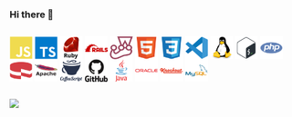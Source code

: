 ### Hi there 👋

<!-- <div align="center">
  <a href="https://github.com/malaguitte">
  <img height="180em" src="https://github-readme-stats-malaguitte.vercel.app/api?username=malaguitte&show_icons=true&theme=dracula&include_all_commits=true&count_private=true"/>
  <img height="180em" src="https://github-readme-stats-malaguitte.vercel.app/api/top-langs/?username=malaguitte&layout=compact&langs_count=7&theme=dracula"/>
</div> -->
  
##
  
<div style="display: inline_block">
  
  <img align="center" alt="anderson_js" height="40" width="40" src="https://raw.githubusercontent.com/devicons/devicon/master/icons/javascript/javascript-plain.svg">
  <img align="center" alt="anderson_ts" height="40" width="40" src="https://raw.githubusercontent.com/devicons/devicon/master/icons/typescript/typescript-plain.svg">
  <img align="center" alt="anderson_ruby" height="40" width="40" src="https://raw.githubusercontent.com/devicons/devicon/master/icons/ruby/ruby-original-wordmark.svg">
  <img align="center" alt="anderson_rails" height="40" width="40" src="https://raw.githubusercontent.com/devicons/devicon/master/icons/rails/rails-plain-wordmark.svg">
  <img align="center" alt="anderson_jest" height="40" width="40" src="https://raw.githubusercontent.com/devicons/devicon/master/icons/jest/jest-plain.svg">
  <img align="center" alt="anderson_html" height="40" width="40" src="https://raw.githubusercontent.com/devicons/devicon/master/icons/html5/html5-original.svg">
  <img align="center" alt="anderson_css" height="40" width="40" src="https://raw.githubusercontent.com/devicons/devicon/master/icons/css3/css3-original.svg">
  <img align="center" alt="anderson_vscode" height="40" width="40" src="https://raw.githubusercontent.com/devicons/devicon/master/icons/vscode/vscode-original.svg">
  <img align="center" alt="anderson_linux" height="40" width="40" src="https://raw.githubusercontent.com/devicons/devicon/master/icons/linux/linux-original.svg">
  <img align="center" alt="anderson_bash" height="40" width="40" src="https://raw.githubusercontent.com/devicons/devicon/master/icons/bash/bash-original.svg">
  <img align="center" alt="anderson_php" height="40" width="40" src="https://raw.githubusercontent.com/devicons/devicon/master/icons/php/php-plain.svg">
  <img align="center" alt="anderson_cakePHP" height="40" width="40" src="https://raw.githubusercontent.com/devicons/devicon/master/icons/cakephp/cakephp-original.svg">
  <img align="center" alt="anderson_apache" height="40" width="40" src="https://raw.githubusercontent.com/devicons/devicon/master/icons/apache/apache-original-wordmark.svg">
  <img align="center" alt="anderson_coffeescript" height="40" width="40" src="https://raw.githubusercontent.com/devicons/devicon/master/icons/coffeescript/coffeescript-original-wordmark.svg">
  <img align="center" alt="anderson_github" height="40" width="40" src="https://raw.githubusercontent.com/devicons/devicon/master/icons/github/github-original-wordmark.svg">
  <img align="center" alt="anderson_java" height="40" width="40" src="https://raw.githubusercontent.com/devicons/devicon/master/icons/java/java-original-wordmark.svg">
  <img align="center" alt="anderson_oracle" height="40" width="40" src="https://raw.githubusercontent.com/devicons/devicon/master/icons/oracle/oracle-original.svg">
  <img align="center" alt="anderson_knockoutjs" height="40" width="40" src="https://raw.githubusercontent.com/devicons/devicon/master/icons/knockout/knockout-plain-wordmark.svg">
  <img align="center" alt="anderson_mySQL" height="40" width="40" src="https://raw.githubusercontent.com/devicons/devicon/master/icons/mysql/mysql-original-wordmark.svg">
</div>
  
  ##
 
<div> 
  <a href="https://www.linkedin.com/in/malaguitte" target="_blank"><img src="https://img.shields.io/badge/-LinkedIn-%230077B5?style=for-the-badge&logo=linkedin&logoColor=white" target="_blank"></a>

</div>
  
##
  
<!-- ![](nasa_unsplash.jpg) -->

<!--

**malagutti/malagutti** is a ✨ _special_ ✨ repository because its `README.md` (this file) appears on your GitHub profile.

Here are some ideas to get you started:

- 🔭 I’m currently working on ...
- 🌱 I’m currently learning ...
- 👯 I’m looking to collaborate on ...
- 🤔 I’m looking for help with ...
- 💬 Ask me about ...
- 📫 How to reach me: ...
- 😄 Pronouns: ...
- ⚡ Fun fact: ...
-->
